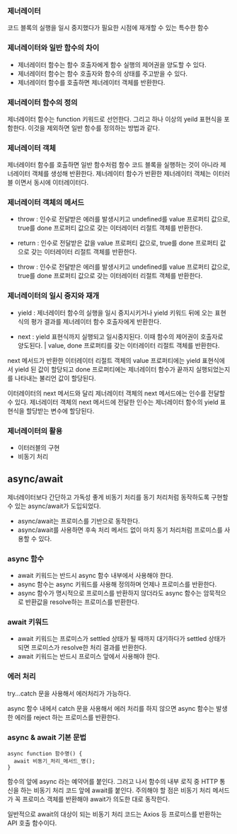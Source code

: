 <p><img alt="" src="https://velog.velcdn.com/images/se0kcess/post/cff1ad27-7cfc-4b1d-9b6f-fbf0a141486f/image.png" /></p>
<h3 id="제너레이터">제너레이터</h3>
<p>코드 블록의 실행을 일시 중지했다가 필요한 시점에 재개할 수 있는 특수한 함수</p>
<h3 id="제너레이터와-일반-함수의-차이">제너레이터와 일반 함수의 차이</h3>
<ul>
<li>제너레이터 함수는 함수 호출자에게 함수 실행의 제어권을 양도할 수 있다.</li>
<li>제너레이터 함수는 함수 호출자와 함수의 상태를 주고받을 수 있다.</li>
<li>제너레이터 함수를 호출하면 제너레이터 객체를 반환한다.</li>
</ul>
<h3 id="제너레이터-함수의-정의">제너레이터 함수의 정의</h3>
<p>제너레이터 함수는 function 키워드로 선언한다. 그리고 하나 이상의 yeild 표현식을 포함한다. 이것을 제외하면 일반 함수를 정의하는 방법과 같다.</p>
<h3 id="제너레이터-객체">제너레이터 객체</h3>
<p>제너레이터 함수를 호출하면 일반 함수처럼 함수 코드 블록을 실행하는 것이 아니라 제너레이터 객체를 생성해 반환한다. 제너레이터 함수가 반환한 제너레이터 객체는 이터러블 이면서 동시에 이터레이터다.</p>
<h3 id="제너레이터-객체의-메서드">제너레이터 객체의 메서드</h3>
<ul>
<li><p>throw : 인수로 전달받은 에러를 발생시키고 undefined를 value 프로퍼티 값으로, true를 done 프로퍼티 값으로 갖는 이터레이터 리절트 객체를 반환한다.</p>
</li>
<li><p>return : 인수로 전달받은 값을 value 프로퍼티 값으로, true를 done 프로퍼티 값으로 갖는 이터레이터 리절트 객체를 반환한다.</p>
</li>
<li><p>throw : 인수로 전달받은 에러를 발생시키고 undefined를 value 프로퍼티 값으로, true를 done 프로퍼티 값으로 갖는 이터레이터 리절트 객체를 반환한다.</p>
</li>
</ul>
<h3 id="제너레이터의-일시-중지와-재개">제너레이터의 일시 중지와 재개</h3>
<ul>
<li><p>yield : 제너레이터 함수의 실행을 일시 중지시키거나 yield 키워드 뒤에 오는 표현식의 평가 결과를 제너레이터 함수 호출자에게 반환한다.</p>
</li>
<li><p>next : yield 표현식까지 실행되고 일시중지된다. 이때 함수의 제어권이 호출자로 양도된다. | value, done 프로퍼티를 갖는 이터레이터 리절트 객체를 반환한다.</p>
</li>
</ul>
<p>next 메서드가 반환한 이터레이터 리절트 객체의 value 프로퍼티에는 yield 표현식에서 yield 된 값이 할당되고 done 프로퍼티에는 제너레이터 함수가 끝까지 실행되었는지를 나타내는 불리언 값이 할당된다.</p>
<p>이터레이터의 next 메서드와 달리 제너레이터 객체의 next 메서드에는 인수를 전달할 수 있다. 제너레이터 객체의 next 메서드에 전달한 인수는 제너레이터 함수의 yield 표현식을 할당받는 변수에 할당된다.</p>
<h3 id="제너레이터의-활용">제너레이터의 활용</h3>
<ul>
<li>이터러블의 구현</li>
<li>비동기 처리</li>
</ul>
<h2 id="asyncawait">async/await</h2>
<p>제너레이터보다 간단하고 가독성 좋게 비동기 처리를 동기 처리처럼 동작하도록 구현할 수 있는 async/await가 도입되었다.</p>
<ul>
<li>async/await는 프로미스를 기반으로 동작한다.</li>
<li>async/await를 사용하면 후속 처리 메서드 없이 마치 동기 처리처럼 프로미스를 사용할 수 있다.</li>
</ul>
<h3 id="async-함수">async 함수</h3>
<ul>
<li>await 키워드는 반드시 async 함수 내부에서 사용해야 한다.</li>
<li>async 함수는 async 키워드를 사용해 정의하며 언제나 프로미스를 반환한다.</li>
<li>async 함수가 명시적으로 프로미스를 반환하지 않더라도 async 함수는 암묵적으로 반환값을 resolve하는 프로미스를 반환한다.</li>
</ul>
<h3 id="await-키워드">await 키워드</h3>
<ul>
<li>await 키워드는 프로미스가 settled 상태가 될 때까지 대기하다가 settled 상태가 되면 프로미스가 resolve한 처리 결과를 반환한다.</li>
<li>await 키워드는 반드시 프로미스 앞에서 사용해야 한다.</li>
</ul>
<h3 id="에러-처리">에러 처리</h3>
<p>try...catch 문을 사용해서 에러처리가 가능하다.</p>
<p>async 함수 내에서 catch 문을 사용해서 에러 처리를 하지 않으면 async 함수는 발생한 에러를 reject 하는 프로미스를 반환한다.</p>
<h3 id="async--await-기본-문법">async &amp; await 기본 문법</h3>
<pre><code class="language-js">async function 함수명() {
  await 비동기_처리_메서드_명();
}</code></pre>
<p>함수의 앞에 async 라는 예약어를 붙인다. 그러고 나서 함수의 내부 로직 중 HTTP 통신을 하는 비동기 처리 코드 앞에 await를 붙인다. 주의해야 할 점은 비동기 처리 메서드가 꼭 프로미스 객체를 반환해야 await가 의도한 대로 동작한다.</p>
<p>일반적으로 await의 대상이 되는 비동기 처리 코드는 Axios 등 프로미스를 반환하는 API 호출 함수이다.</p>